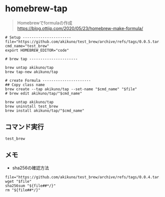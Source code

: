 # homebrew-tap

>Homebrewでformulaの作成
>https://blog.ottijp.com/2020/05/23/homebrew-make-formula/

```
# Setup ----------------------
file="https://github.com/akikuno/test_brew/archive/refs/tags/0.0.5.tar.gz"
cmd_name="test_brew"
export HOMEBREW_EDITOR="code"

# brew tap ----------------------

brew untap akikuno/tap
brew tap-new akikuno/tap

# create Formula ----------------------
## Copy class name
brew create --tap akikuno/tap --set-name "$cmd_name" "$file"
# brew edit akikuno/tap/"$cmd_name"

brew untap akikuno/tap
brew uninstall test_brew
brew install akikuno/tap/"$cmd_name"

```

## コマンド実行

```
test_brew
```

## メモ
+ sha256の確認方法
```
file="https://github.com/akikuno/test_brew/archive/refs/tags/0.0.4.tar.gz"
wget "$file"
sha256sum "${file##*/}"
rm "${file##*/}"
```